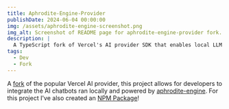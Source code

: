```yaml
---
title: Aphrodite-Engine-Provider
publishDate: 2024-06-04 00:00:00
img: /assets/aphrodite-engine-screenshot.png
img_alt: Screenshot of README page for aphrodite-engine-provider fork.
description: |
  A TypeScript fork of Vercel's AI provider SDK that enables local LLM inference using aphrodite-engine, allowing developers to run language models on their own hardware instead of relying on cloud services.
tags:
  - Dev
  - Fork
---
```


A [fork](https://github.com/Llama-in-C/ai) of the popular Vercel AI provider, this project allows for developers to integrate the AI chatbots ran locally and powered by [aphrodite-engine](https://github.com/aphrodite-engine/aphrodite-engine). For this project I've also created an [NPM Package](https://www.npmjs.com/package/aphrodite-engine-provider/v/0.1.0?activeTab=readme)!
